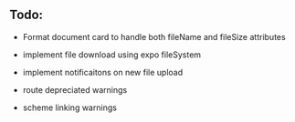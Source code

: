 ## Todo:

- Format document card to handle both fileName and fileSize attributes
- implement file download using expo fileSystem
- implement notificaitons on new file upload

- route depreciated warnings
- scheme linking warnings
